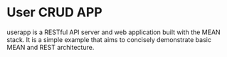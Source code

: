 # User CRUD APP

userapp is a RESTful API server and web application built with the MEAN stack. It is a simple example that aims to concisely demonstrate basic MEAN and REST architecture.

